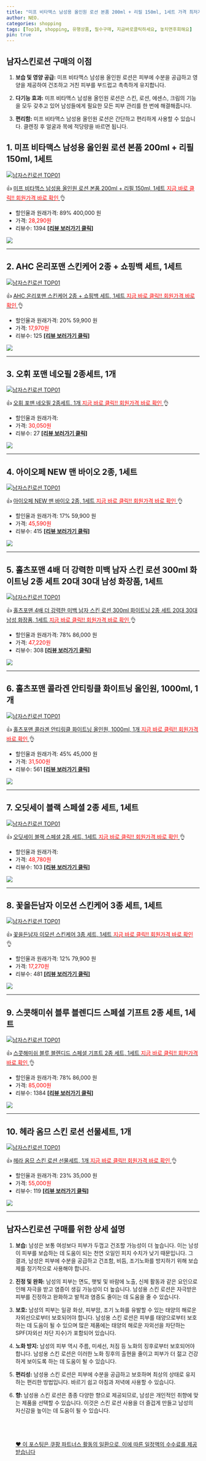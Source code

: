 ```yaml
---
title: "미프 비타맥스 남성용 올인원 로션 본품 200ml + 리필 150ml, 1세트 가격 최저가 할인가 남자스킨로션 최저가 추천 제품 비교"
author: NEO.
categories: shopping
tags: [Top10, shopping, 유행상품, 필수구매, 지금바로클릭하세요, 놓치면후회해요]
pin: true
---
```

## 남자스킨로션 구매의 이점
1. **보습 및 영양 공급:** 미프 비타맥스 남성용 올인원 로션은 피부에 수분을 공급하고 영양을 제공하여 건조하고 거친 피부를 부드럽고 촉촉하게 유지합니다.


2. **다기능 효과:** 미프 비타맥스 남성용 올인원 로션은 스킨, 로션, 에센스, 크림의 기능을 모두 갖추고 있어 남성들에게 필요한 모든 피부 관리를 한 번에 해결해줍니다.


3. **편리함:** 미프 비타맥스 남성용 올인원 로션은 간단하고 편리하게 사용할 수 있습니다. 클렌징 후 얼굴과 목에 적당량을 바르면 됩니다.

   

## 1. 미프 비타맥스 남성용 올인원 로션 본품 200ml + 리필 150ml, 1세트

[![남자스킨로션 TOP01](https://thumbnail9.coupangcdn.com/thumbnails/remote/490x490ex/image/retail/images/2869579056782935-a1294fb4-2064-42b7-8f9e-566ac9a5b064.jpg)](https://link.coupang.com/re/AFFSDP?lptag=AF3617701&subid=GithubCoopas&pageKey=82882751&traceid=V0-153&itemId=263048637&vendorItemId=3638507950)


👍 [미프 비타맥스 남성용 올인원 로션 본품 200ml + 리필 150ml, 1세트 <font color=red> 지금 바로 클릭!! 회원가격 바로 확인 </font> ](https://link.coupang.com/re/AFFSDP?lptag=AF3617701&subid=GithubCoopas&pageKey=82882751&traceid=V0-153&itemId=263048637&vendorItemId=3638507950) 👌 


- 할인율과 원래가격: 89%  400,000   원
- 가격: <span style='color:red'>28,290원</span>
- 리뷰수: 1394  [**[리뷰 보러가기 클릭]**](https://link.coupang.com/re/AFFSDP?lptag=AF3617701&subid=GithubCoopas&pageKey=82882751&traceid=V0-153&itemId=263048637&vendorItemId=3638507950)

[![](/discount_price.png)](https://link.coupang.com/re/AFFSDP?lptag=AF3617701&subid=GithubCoopas&pageKey=82882751&traceid=V0-153&itemId=263048637&vendorItemId=3638507950)

---


   

## 2. AHC 온리포맨 스킨케어 2종 + 쇼핑백 세트, 1세트

[![남자스킨로션 TOP01](https://thumbnail9.coupangcdn.com/thumbnails/remote/490x490ex/image/retail/images/4023210788909284-2f1f8a87-3534-4453-8b70-39c5a6b4632e.jpg)](https://link.coupang.com/re/AFFSDP?lptag=AF3617701&subid=GithubCoopas&pageKey=7057960959&traceid=V0-153&itemId=17490824999&vendorItemId=3116842773)


👍 [AHC 온리포맨 스킨케어 2종 + 쇼핑백 세트, 1세트 <font color=red> 지금 바로 클릭!! 회원가격 바로 확인 </font> ](https://link.coupang.com/re/AFFSDP?lptag=AF3617701&subid=GithubCoopas&pageKey=7057960959&traceid=V0-153&itemId=17490824999&vendorItemId=3116842773) 👌 


- 할인율과 원래가격: 20%  59,900   원
- 가격: <span style='color:red'>17,970원</span>
- 리뷰수: 125  [**[리뷰 보러가기 클릭]**](https://link.coupang.com/re/AFFSDP?lptag=AF3617701&subid=GithubCoopas&pageKey=7057960959&traceid=V0-153&itemId=17490824999&vendorItemId=3116842773)

[![](/discount_price.png)](https://link.coupang.com/re/AFFSDP?lptag=AF3617701&subid=GithubCoopas&pageKey=7057960959&traceid=V0-153&itemId=17490824999&vendorItemId=3116842773)

---


   

## 3. 오휘 포맨 네오필 2종세트, 1개

[![남자스킨로션 TOP01](https://thumbnail8.coupangcdn.com/thumbnails/remote/490x490ex/image/vendor_inventory/8e7d/54e6c198686516da5b894c8dba687f0616e866eea4aa82541a1a006a450d.jpg)](https://link.coupang.com/re/AFFSDP?lptag=AF3617701&subid=GithubCoopas&pageKey=7837792434&traceid=V0-153&itemId=21328624300&vendorItemId=73671201655)


👍 [오휘 포맨 네오필 2종세트, 1개 <font color=red> 지금 바로 클릭!! 회원가격 바로 확인 </font> ](https://link.coupang.com/re/AFFSDP?lptag=AF3617701&subid=GithubCoopas&pageKey=7837792434&traceid=V0-153&itemId=21328624300&vendorItemId=73671201655) 👌 


- 할인율과 원래가격: 
- 가격: <span style='color:red'>30,050원</span>
- 리뷰수: 27  [**[리뷰 보러가기 클릭]**](https://link.coupang.com/re/AFFSDP?lptag=AF3617701&subid=GithubCoopas&pageKey=7837792434&traceid=V0-153&itemId=21328624300&vendorItemId=73671201655)

[![](/discount_price.png)](https://link.coupang.com/re/AFFSDP?lptag=AF3617701&subid=GithubCoopas&pageKey=7837792434&traceid=V0-153&itemId=21328624300&vendorItemId=73671201655)

---


   

## 4. 아이오페 NEW 맨 바이오 2종, 1세트

[![남자스킨로션 TOP01](https://thumbnail8.coupangcdn.com/thumbnails/remote/490x490ex/image/retail/images/2612482046361337-d12fe48a-5020-4809-8fd0-ad7ad2dd59d9.jpg)](https://link.coupang.com/re/AFFSDP?lptag=AF3617701&subid=GithubCoopas&pageKey=7335903584&traceid=V0-153&itemId=18843788727&vendorItemId=76499221551)


👍 [아이오페 NEW 맨 바이오 2종, 1세트 <font color=red> 지금 바로 클릭!! 회원가격 바로 확인 </font> ](https://link.coupang.com/re/AFFSDP?lptag=AF3617701&subid=GithubCoopas&pageKey=7335903584&traceid=V0-153&itemId=18843788727&vendorItemId=76499221551) 👌 


- 할인율과 원래가격: 17%  59,900   원
- 가격: <span style='color:red'>45,590원</span>
- 리뷰수: 415  [**[리뷰 보러가기 클릭]**](https://link.coupang.com/re/AFFSDP?lptag=AF3617701&subid=GithubCoopas&pageKey=7335903584&traceid=V0-153&itemId=18843788727&vendorItemId=76499221551)

[![](/discount_price.png)](https://link.coupang.com/re/AFFSDP?lptag=AF3617701&subid=GithubCoopas&pageKey=7335903584&traceid=V0-153&itemId=18843788727&vendorItemId=76499221551)

---


   

## 5. 홀츠포맨 4배 더 강력한 미백 남자 스킨 로션 300ml 화이트닝 2종 세트 20대 30대 남성 화장품, 1세트

[![남자스킨로션 TOP01](https://thumbnail6.coupangcdn.com/thumbnails/remote/490x490ex/image/vendor_inventory/1cf6/8d8b7147566b1538f0868f9fda43722e2e4f98c05759ac2b833908fb9e83.jpg)](https://link.coupang.com/re/AFFSDP?lptag=AF3617701&subid=GithubCoopas&pageKey=1804916824&traceid=V0-153&itemId=3071095391&vendorItemId=4675695260)


👍 [홀츠포맨 4배 더 강력한 미백 남자 스킨 로션 300ml 화이트닝 2종 세트 20대 30대 남성 화장품, 1세트 <font color=red> 지금 바로 클릭!! 회원가격 바로 확인 </font> ](https://link.coupang.com/re/AFFSDP?lptag=AF3617701&subid=GithubCoopas&pageKey=1804916824&traceid=V0-153&itemId=3071095391&vendorItemId=4675695260) 👌 


- 할인율과 원래가격: 78%  86,000   원
- 가격: <span style='color:red'>47,220원</span>
- 리뷰수: 308  [**[리뷰 보러가기 클릭]**](https://link.coupang.com/re/AFFSDP?lptag=AF3617701&subid=GithubCoopas&pageKey=1804916824&traceid=V0-153&itemId=3071095391&vendorItemId=4675695260)

[![](/discount_price.png)](https://link.coupang.com/re/AFFSDP?lptag=AF3617701&subid=GithubCoopas&pageKey=1804916824&traceid=V0-153&itemId=3071095391&vendorItemId=4675695260)

---


   

## 6. 홀츠포맨 콜라겐 안티링클 화이트닝 올인원, 1000ml, 1개

[![남자스킨로션 TOP01](https://thumbnail9.coupangcdn.com/thumbnails/remote/490x490ex/image/vendor_inventory/a5aa/669b987d172320e55b0aa90a532d06bfeab834b92ecafe03eaee8ca15aff.jpg)](https://link.coupang.com/re/AFFSDP?lptag=AF3617701&subid=GithubCoopas&pageKey=5440430&traceid=V0-153&itemId=24662772&vendorItemId=80950435188)


👍 [홀츠포맨 콜라겐 안티링클 화이트닝 올인원, 1000ml, 1개 <font color=red> 지금 바로 클릭!! 회원가격 바로 확인 </font> ](https://link.coupang.com/re/AFFSDP?lptag=AF3617701&subid=GithubCoopas&pageKey=5440430&traceid=V0-153&itemId=24662772&vendorItemId=80950435188) 👌 


- 할인율과 원래가격: 45%  45,000   원
- 가격: <span style='color:red'>31,500원</span>
- 리뷰수: 561  [**[리뷰 보러가기 클릭]**](https://link.coupang.com/re/AFFSDP?lptag=AF3617701&subid=GithubCoopas&pageKey=5440430&traceid=V0-153&itemId=24662772&vendorItemId=80950435188)

[![](/discount_price.png)](https://link.coupang.com/re/AFFSDP?lptag=AF3617701&subid=GithubCoopas&pageKey=5440430&traceid=V0-153&itemId=24662772&vendorItemId=80950435188)

---


   

## 7. 오딧세이 블랙 스페셜 2종 세트, 1세트

[![남자스킨로션 TOP01](https://thumbnail9.coupangcdn.com/thumbnails/remote/490x490ex/image/retail/images/743387834491990-df0d52ba-e0ec-424b-9e38-1b53563425a5.jpg)](https://link.coupang.com/re/AFFSDP?lptag=AF3617701&subid=GithubCoopas&pageKey=7043927057&traceid=V0-153&itemId=17427977703&vendorItemId=83171509610)


👍 [오딧세이 블랙 스페셜 2종 세트, 1세트 <font color=red> 지금 바로 클릭!! 회원가격 바로 확인 </font> ](https://link.coupang.com/re/AFFSDP?lptag=AF3617701&subid=GithubCoopas&pageKey=7043927057&traceid=V0-153&itemId=17427977703&vendorItemId=83171509610) 👌 


- 할인율과 원래가격: 
- 가격: <span style='color:red'>48,780원</span>
- 리뷰수: 103  [**[리뷰 보러가기 클릭]**](https://link.coupang.com/re/AFFSDP?lptag=AF3617701&subid=GithubCoopas&pageKey=7043927057&traceid=V0-153&itemId=17427977703&vendorItemId=83171509610)

[![](/discount_price.png)](https://link.coupang.com/re/AFFSDP?lptag=AF3617701&subid=GithubCoopas&pageKey=7043927057&traceid=V0-153&itemId=17427977703&vendorItemId=83171509610)

---


   

## 8. 꽃을든남자 이모션 스킨케어 3종 세트, 1세트

[![남자스킨로션 TOP01](https://thumbnail8.coupangcdn.com/thumbnails/remote/490x490ex/image/vendor_inventory/da9c/16bb8a90be653384bb48b2d79601b4a40f80aa652db41e1507e83069f037.jpg)](https://link.coupang.com/re/AFFSDP?lptag=AF3617701&subid=GithubCoopas&pageKey=5925134396&traceid=V0-153&itemId=10512585970&vendorItemId=87441387890)


👍 [꽃을든남자 이모션 스킨케어 3종 세트, 1세트 <font color=red> 지금 바로 클릭!! 회원가격 바로 확인 </font> ](https://link.coupang.com/re/AFFSDP?lptag=AF3617701&subid=GithubCoopas&pageKey=5925134396&traceid=V0-153&itemId=10512585970&vendorItemId=87441387890) 👌 


- 할인율과 원래가격: 12%  79,900   원
- 가격: <span style='color:red'>17,270원</span>
- 리뷰수: 481  [**[리뷰 보러가기 클릭]**](https://link.coupang.com/re/AFFSDP?lptag=AF3617701&subid=GithubCoopas&pageKey=5925134396&traceid=V0-153&itemId=10512585970&vendorItemId=87441387890)

[![](/discount_price.png)](https://link.coupang.com/re/AFFSDP?lptag=AF3617701&subid=GithubCoopas&pageKey=5925134396&traceid=V0-153&itemId=10512585970&vendorItemId=87441387890)

---


   

## 9. 스콧해미쉬 블루 블렌디드 스페셜 기프트 2종 세트, 1세트

[![남자스킨로션 TOP01](https://thumbnail7.coupangcdn.com/thumbnails/remote/490x490ex/image/rs_quotation_api/javlvzm9/fe7b8f46baa643348b64cbf2f13b770a.png)](https://link.coupang.com/re/AFFSDP?lptag=AF3617701&subid=GithubCoopas&pageKey=5108800343&traceid=V0-153&itemId=6969605368&vendorItemId=74262011119)


👍 [스콧해미쉬 블루 블렌디드 스페셜 기프트 2종 세트, 1세트 <font color=red> 지금 바로 클릭!! 회원가격 바로 확인 </font> ](https://link.coupang.com/re/AFFSDP?lptag=AF3617701&subid=GithubCoopas&pageKey=5108800343&traceid=V0-153&itemId=6969605368&vendorItemId=74262011119) 👌 


- 할인율과 원래가격: 78%  86,000   원
- 가격: <span style='color:red'>85,000원</span>
- 리뷰수: 1384  [**[리뷰 보러가기 클릭]**](https://link.coupang.com/re/AFFSDP?lptag=AF3617701&subid=GithubCoopas&pageKey=5108800343&traceid=V0-153&itemId=6969605368&vendorItemId=74262011119)

[![](/discount_price.png)](https://link.coupang.com/re/AFFSDP?lptag=AF3617701&subid=GithubCoopas&pageKey=5108800343&traceid=V0-153&itemId=6969605368&vendorItemId=74262011119)

---


   

## 10. 헤라 옴므 스킨 로션 선물세트, 1개

[![남자스킨로션 TOP01](https://thumbnail8.coupangcdn.com/thumbnails/remote/490x490ex/image/vendor_inventory/1231/473951b8d0ced33f573bdc05a5f3cb2a02b64b0f40899380361ae49b3c1f.png)](https://link.coupang.com/re/AFFSDP?lptag=AF3617701&subid=GithubCoopas&pageKey=7541234427&traceid=V0-153&itemId=19825319557&vendorItemId=87512224966)


👍 [헤라 옴므 스킨 로션 선물세트, 1개 <font color=red> 지금 바로 클릭!! 회원가격 바로 확인 </font> ](https://link.coupang.com/re/AFFSDP?lptag=AF3617701&subid=GithubCoopas&pageKey=7541234427&traceid=V0-153&itemId=19825319557&vendorItemId=87512224966) 👌 


- 할인율과 원래가격: 23%  35,000   원
- 가격: <span style='color:red'>55,000원</span>
- 리뷰수: 119  [**[리뷰 보러가기 클릭]**](https://link.coupang.com/re/AFFSDP?lptag=AF3617701&subid=GithubCoopas&pageKey=7541234427&traceid=V0-153&itemId=19825319557&vendorItemId=87512224966)

[![](/discount_price.png)](https://link.coupang.com/re/AFFSDP?lptag=AF3617701&subid=GithubCoopas&pageKey=7541234427&traceid=V0-153&itemId=19825319557&vendorItemId=87512224966)

---
## 남자스킨로션 구매를 위한 상세 설명
1. **보습:** 남성은 보통 여성보다 피부가 두껍고 건조할 가능성이 더 높습니다. 이는 남성이 피부를 보습하는 데 도움이 되는 천연 오일인 피지 수치가 낮기 때문입니다. 그 결과, 남성은 피부에 수분을 공급하고 건조함, 비듬, 조기노화를 방지하기 위해 보습제를 정기적으로 사용해야 합니다.

2. **진정 및 완화:** 남성의 피부는 면도, 햇빛 및 바람에 노출, 신체 활동과 같은 요인으로 인해 자극을 받고 염증이 생길 가능성이 더 높습니다. 남성용 스킨 로션은 자극받은 피부를 진정하고 완화하고 발적과 염증도 줄이는 데 도움을 줄 수 있습니다.

3. **보호:** 남성의 피부는 일광 화상, 피부암, 조기 노화를 유발할 수 있는 태양의 해로운 자외선으로부터 보호되어야 합니다. 남성용 스킨 로션은 피부를 태양으로부터 보호하는 데 도움이 될 수 있으며 많은 제품에는 태양의 해로운 자외선을 차단하는 SPF(자외선 차단 지수)가 포함되어 있습니다.

4. **노화 방지:** 남성의 피부 역시 주름, 미세선, 처짐 등 노화의 징후로부터 보호되어야 합니다. 남성용 스킨 로션은 이러한 노화 징후의 출현을 줄이고 피부가 더 젊고 건강하게 보이도록 하는 데 도움이 될 수 있습니다.

5. **편리성:** 남성용 스킨 로션은 피부에 수분을 공급하고 보호하며 최상의 상태로 유지하는 편리한 방법입니다. 바르기 쉽고 아침과 저녁에 사용할 수 있습니다.

6. **향:** 남성용 스킨 로션은 종종 다양한 향으로 제공되므로, 남성은 개인적인 취향에 맞는 제품을 선택할 수 있습니다. 이것은 스킨 로션 사용을 더 즐겁게 만들고 남성의 자신감을 높이는 데 도움이 될 수 있습니다.<br><br><br><br><br> [ ❤  이 포스팅은 쿠팡 파트너스 활동의 일환으로, 이에 따른 일정액의 수수료를 제공받습니다](https://link.coupang.com/a/bcEFyh)